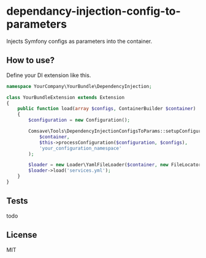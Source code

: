 # dependancy-injection-config-to-parameters

Injects Symfony configs as parameters into the container.

## How to use?

Define your DI extension like this.

```php 
namespace YourCompany\YourBundle\DependencyInjection;

class YourBundleExtension extends Extension
{
    public function load(array $configs, ContainerBuilder $container)
    {
        $configuration = new Configuration();

        Comsave\Tools\DependencyInjectionConfigsToParams::setupConfigurationParameters(
            $container,
            $this->processConfiguration($configuration, $configs),
            'your_configuration_namespace'
        );

        $loader = new Loader\YamlFileLoader($container, new FileLocator(__DIR__.'/../Resources/config'));
        $loader->load('services.yml');
    }
}
```

## Tests

todo

## License 
MIT
